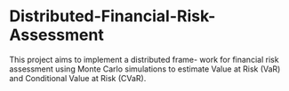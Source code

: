 # Distributed-Financial-Risk-Assessment
This project aims to implement a distributed frame- work for financial risk assessment using Monte Carlo simulations to estimate Value at Risk (VaR) and Conditional Value at Risk (CVaR). 
